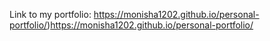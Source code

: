 Link to my portfolio: 
https://monisha1202.github.io/personal-portfolio/)https://monisha1202.github.io/personal-portfolio/

